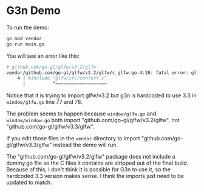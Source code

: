 # G3n Demo

To run the demo:

```bash
go mod vendor
go run main.go
```

You will see an error like this:
```bash
# github.com/go-gl/glfw/v3.2/glfw
vendor/github.com/go-gl/glfw/v3.2/glfw/c_glfw.go:4:10: fatal error: glfw/src/context.c: No such file or directory
    4 | #include "glfw/src/context.c"
      |          ^~~~~~~~~~~~~~~~~~~~
```

Notice that it is trying to import glfw/v3.2 but g3n is hardcoded to use 3.3 in `window/glfw.go` line 77 and 78.

The problem seems to happen because `window/glfw.go` and `window/window.go` both import "github.com/go-gl/glfw/v3.2/glfw", not "github.com/go-gl/glfw/v3.3/glfw".

If you edit those files in the `vendor` directory to import "github.com/go-gl/glfw/v3.3/glfw" instead the demo will run.

The "github.com/go-gl/glfw/v3.2/glfw" package does not include a dummy.go file so the C files it contains are stripped out of the final build.  Because of this, I don't think it is possible for G3n to use it, so the hardcoded 3.3 version makes sense.  I think the imports just need to be updated to match.
